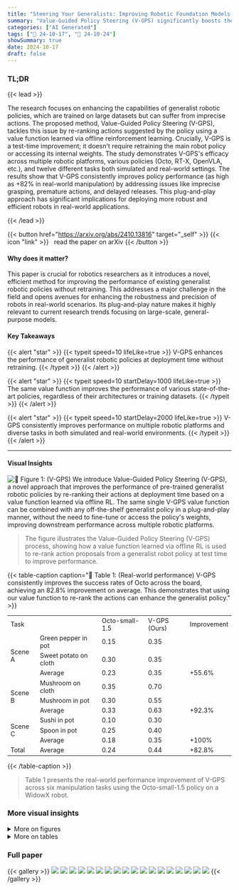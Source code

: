 ```yaml
---
title: "Steering Your Generalists: Improving Robotic Foundation Models via Value Guidance"
summary: "Value-Guided Policy Steering (V-GPS) significantly boosts the performance of generalist robotic policies by re-ranking actions via offline RL, without retraining, improving both precision and robustne..."
categories: ["AI Generated"]
tags: ["🔖 24-10-17", "🤗 24-10-24"]
showSummary: true
date: 2024-10-17
draft: false
---
```


### TL;DR


{{< lead >}}

The research focuses on enhancing the capabilities of generalist robotic policies, which are trained on large datasets but can suffer from imprecise actions.  The proposed method, Value-Guided Policy Steering (V-GPS), tackles this issue by re-ranking actions suggested by the policy using a value function learned via offline reinforcement learning.  Crucially, V-GPS is a test-time improvement; it doesn't require retraining the main robot policy or accessing its internal weights.  The study demonstrates V-GPS's efficacy across multiple robotic platforms, various policies (Octo, RT-X, OpenVLA, etc.), and twelve different tasks both simulated and real-world settings. The results show that V-GPS consistently improves policy performance (as high as +82% in real-world manipulation) by addressing issues like imprecise grasping, premature actions, and delayed releases.  This plug-and-play approach has significant implications for deploying more robust and efficient robots in real-world applications.

{{< /lead >}}


{{< button href="https://arxiv.org/abs/2410.13816" target="_self" >}}
{{< icon "link" >}} &nbsp; read the paper on arXiv
{{< /button >}}

#### Why does it matter?
This paper is crucial for robotics researchers as it introduces a novel, efficient method for improving the performance of existing generalist robotic policies without retraining. This addresses a major challenge in the field and opens avenues for enhancing the robustness and precision of robots in real-world scenarios. Its plug-and-play nature makes it highly relevant to current research trends focusing on large-scale, general-purpose models.
#### Key Takeaways

{{< alert "star" >}}
{{< typeit speed=10 lifeLike=true >}} V-GPS enhances the performance of generalist robotic policies at deployment time without retraining. {{< /typeit >}}
{{< /alert >}}

{{< alert "star" >}}
{{< typeit speed=10 startDelay=1000 lifeLike=true >}} The same value function improves the performance of various state-of-the-art policies, regardless of their architectures or training datasets. {{< /typeit >}}
{{< /alert >}}

{{< alert "star" >}}
{{< typeit speed=10 startDelay=2000 lifeLike=true >}} V-GPS consistently improves performance on multiple robotic platforms and diverse tasks in both simulated and real-world environments. {{< /typeit >}}
{{< /alert >}}

------
#### Visual Insights



![](figures/figures_1_0.png "🔼 Figure 1: (V-GPS) We introduce Value-Guided Policy Steering (V-GPS), a novel approach that improves the performance of pre-trained generalist robotic policies by re-ranking their actions at deployment time based on a value function learned via offline RL. The same single V-GPS value function can be combined with any off-the-shelf generalist policy in a plug-and-play manner, without the need to fine-tune or access the policy's weights, improving downstream performance across multiple robotic platforms.")

> The figure illustrates the Value-Guided Policy Steering (V-GPS) process, showing how a value function learned via offline RL is used to re-rank action proposals from a generalist robot policy at test time to improve performance.







{{< table-caption caption="🔽 Table 1: (Real-world performance) V-GPS consistently improves the success rates of Octo across the board, achieving an 82.8% improvement on average. This demonstrates that using our value function to re-rank the actions can enhance the generalist policy." >}}
<table id='0' style='font-size:14px'><tr><td colspan="2">Task</td><td>Octo-small-1.5</td><td>V-GPS (Ours)</td><td>Improvement</td></tr><tr><td rowspan="3">Scene A</td><td>Green pepper in pot</td><td>0.15</td><td>0.35</td><td></td></tr><tr><td>Sweet potato on cloth</td><td>0.30</td><td>0.35</td><td></td></tr><tr><td>Average</td><td>0.23</td><td>0.35</td><td>+55.6%</td></tr><tr><td rowspan="3">Scene B</td><td>Mushroom on cloth</td><td>0.35</td><td>0.70</td><td></td></tr><tr><td>Mushroom in pot</td><td>0.30</td><td>0.55</td><td></td></tr><tr><td>Average</td><td>0.33</td><td>0.63</td><td>+92.3%</td></tr><tr><td rowspan="3">Scene C</td><td>Sushi in pot</td><td>0.10</td><td>0.30</td><td></td></tr><tr><td>Spoon in pot</td><td>0.25</td><td>0.40</td><td></td></tr><tr><td>Average</td><td>0.18</td><td>0.35</td><td>+100%</td></tr><tr><td>Total</td><td>Average</td><td>0.24</td><td>0.44</td><td>+82.8%</td></tr></table>{{< /table-caption >}}

> Table 1 presents the real-world performance improvement of V-GPS across six manipulation tasks using the Octo-small-1.5 policy on a WidowX robot.



### More visual insights

<details>
<summary>More on figures
</summary>


![](figures/figures_6_0.png "🔼 Figure 3: (Experimental setup) We evaluate our method on 12 tasks in total. In the real-world WidowX robot platform, we study 6 tasks across 3 different scenes. In the SIMPLER simulated evaluation suite, we study 4 tasks on the WidowX platform and 2 tasks on the Google Robot.")

> The figure shows the experimental setup used in the paper, illustrating the real-world and simulated environments used for evaluation, along with the tasks performed on different robot platforms.


![](figures/figures_7_0.png "🔼 Figure 1: (V-GPS) We introduce Value-Guided Policy Steering (V-GPS), a novel approach that improves the performance of pre-trained generalist robotic policies by re-ranking their actions at deployment time based on a value function learned via offline RL. The same single V-GPS value function can be combined with any off-the-shelf generalist policy in a plug-and-play manner, without the need to fine-tune or access the policy's weights, improving downstream performance across multiple robotic platforms.")

> The figure illustrates the Value-Guided Policy Steering (V-GPS) method, showing how a value function is used to re-rank action proposals from a generalist robot policy, leading to improved task performance.


![](figures/figures_15_0.png "🔼 Figure 1: (V-GPS) We introduce Value-Guided Policy Steering (V-GPS), a novel approach that improves the performance of pre-trained generalist robotic policies by re-ranking their actions at deployment time based on a value function learned via offline RL. The same single V-GPS value function can be combined with any off-the-shelf generalist policy in a plug-and-play manner, without the need to fine-tune or access the policy's weights, improving downstream performance across multiple robotic platforms.")

> The figure illustrates the Value-Guided Policy Steering (V-GPS) approach, showing how a value function is used to re-rank action proposals from a generalist robot policy at test time, improving performance.


</details>




<details>
<summary>More on tables
</summary>


{{< table-caption caption="🔽 Table 2: (SIMPLER [11] performance) V-GPS improves the success rates of all five generalist policies across multiple embodiments using the same single value function." >}}
<table id='2' style='font-size:14px'><tr><td colspan="2">Task</td><td>Octo-s</td><td>Octo-s +Ours</td><td>Octo-b</td><td>Octo-b +Ours</td><td>Octo-s-1.5</td><td>Octo-s-1.5 +Ours</td><td>RT-1-X</td><td>RT-1-X +Ours</td><td>OpenVLA</td><td>OpenVLA +Ours</td></tr><tr><td rowspan="5">WidowX</td><td>Spoon on towel</td><td>0.52</td><td>0.46</td><td>0.25</td><td>0.21</td><td>0.01</td><td>0.06</td><td>0.01</td><td>0.01</td><td>0.00</td><td>0.00</td></tr><tr><td>Carrot on plate</td><td>0.15</td><td>0.16</td><td>0.18</td><td>0.24</td><td>0.00</td><td>0.00</td><td>0.06</td><td>0.07</td><td>0.06</td><td>0.04</td></tr><tr><td>Stack blocks</td><td>0.07</td><td>0.07</td><td>0.00</td><td>0.01</td><td>0.00</td><td>0.02</td><td>0.00</td><td>0.00</td><td>0.00</td><td>0.02</td></tr><tr><td>Eggplant basket</td><td>0.49</td><td>0.84</td><td>0.28</td><td>0.33</td><td>0.01</td><td>0.44</td><td>0.01</td><td>0.03</td><td>0.14</td><td>0.20</td></tr><tr><td>Average</td><td>0.30</td><td>0.38</td><td>0.17</td><td>0.20</td><td>0.01</td><td>0.13</td><td>0.02</td><td>0.03</td><td>0.05</td><td>0.07</td></tr><tr><td rowspan="3">Google Robot</td><td>Pick Can</td><td>0.31</td><td>0.38</td><td>0.29</td><td>0.24</td><td>0.05</td><td>0.43</td><td>0.19</td><td>0.29</td><td>0.72</td><td>0.82</td></tr><tr><td>Put Near</td><td>0.12</td><td>0.16</td><td>0.04</td><td>0.05</td><td>0.10</td><td>0.15</td><td>0.44</td><td>0.42</td><td>0.52</td><td>0.56</td></tr><tr><td>Average</td><td>0.22</td><td>0.27</td><td>0.17</td><td>0.14</td><td>0.07</td><td>0.29</td><td>0.32</td><td>0.36</td><td>0.62</td><td>0.69</td></tr><tr><td>Total</td><td>Average</td><td>0.27</td><td>0.34</td><td>0.17</td><td>0.18</td><td>0.02</td><td>0.18</td><td>0.12</td><td>0.14</td><td>0.24</td><td>0.27</td></tr></table>{{< /table-caption >}}

> Table 2 presents the average success rates of five different generalist robotic policies across multiple robot embodiments on twelve SIMPLER tasks, comparing their performance with and without the V-GPS method.


{{< table-caption caption="🔽 Table 2: (SIMPLER [11] performance) V-GPS improves the success rates of all five generalist policies across multiple embodiments using the same single value function." >}}
<table id='7' style='font-size:14px'><tr><td colspan="2">Task</td><td>Octo-s</td><td>Octo-s +Ours</td><td>Octo-b</td><td>Octo-b +Ours</td><td>Octo-s-1.5</td><td>Octo-s-1.5 +Ours</td><td>RT1-X</td><td>RT1-X +Ours</td><td>OpenVLA</td><td>OpenVLA +Ours</td></tr><tr><td rowspan="5">WidowX</td><td>Spoon on towel</td><td>0.52</td><td>0.50</td><td>0.25</td><td>0.16</td><td>0.01</td><td>0.07</td><td>0.01</td><td>0.03</td><td>0.00</td><td>0.02</td></tr><tr><td>Carrot on plate</td><td>0.15</td><td>0.18</td><td>0.18</td><td>0.20</td><td>0.00</td><td>0.00</td><td>0.06</td><td>0.07</td><td>0.06</td><td>0.06</td></tr><tr><td>Stack blocks</td><td>0.07</td><td>0.09</td><td>0.00</td><td>0.00</td><td>0.00</td><td>0.02</td><td>0.00</td><td>0.00</td><td>0.00</td><td>0.00</td></tr><tr><td>Eggplant basket</td><td>0.49</td><td>0.59</td><td>0.28</td><td>0.37</td><td>0.01</td><td>0.07</td><td>0.01</td><td>0.01</td><td>0.14</td><td>0.54</td></tr><tr><td>Average</td><td>0.30</td><td>0.34</td><td>0.17</td><td>0.18</td><td>0.01</td><td>0.04</td><td>0.02</td><td>0.03</td><td>0.05</td><td>0.15</td></tr><tr><td rowspan="3">Google Robot</td><td>Pick Can</td><td>0.31</td><td>0.30</td><td>0.29</td><td>0.30</td><td>0.05</td><td>0.47</td><td>0.19</td><td>0.32</td><td>0.72</td><td>0.78</td></tr><tr><td>Put Near</td><td>0.12</td><td>0.17</td><td>0.04</td><td>0.06</td><td>0.10</td><td>0.21</td><td>0.44</td><td>0.43</td><td>0.52</td><td>0.44</td></tr><tr><td>Average</td><td>0.22</td><td>0.23</td><td>0.17</td><td>0.18</td><td>0.07</td><td>0.18</td><td>0.32</td><td>0.37</td><td>0.62</td><td>0.61</td></tr><tr><td>Total</td><td>Average</td><td>0.27</td><td>0.31</td><td>0.17</td><td>0.18</td><td>0.02</td><td>0.14</td><td>0.12</td><td>0.15</td><td>0.24</td><td>0.31</td></tr></table>{{< /table-caption >}}

> Table 2 presents the average success rates of five different generalist robotic policies on 12 tasks, comparing performance with and without the V-GPS value function.


{{< table-caption caption="🔽 Table 1: (Real-world performance) V-GPS consistently improves the success rates of Octo across the board, achieving an 82.8% improvement on average. This demonstrates that using our value function to re-rank the actions can enhance the generalist policy." >}}
<table id='2' style='font-size:18px'><tr><td>Cal-QL a</td><td>5.0</td></tr><tr><td>IQL expectile T</td><td>0.7</td></tr><tr><td>discount factor</td><td>0.98</td></tr><tr><td>learning rate</td><td>3e-4</td></tr><tr><td>positive reward steps H</td><td>3</td></tr><tr><td>number of actions to sample K</td><td>{10, 50}</td></tr><tr><td>softmax temperature B</td><td>{0, 0.1, 1.0}</td></tr></table>{{< /table-caption >}}

> Table 1 presents the success rates of the Octo-small-1.5 policy and V-GPS (ours) on six real-world robotic manipulation tasks, showing consistent performance improvement with V-GPS.


{{< table-caption caption="🔽 Table 1: (Real-world performance) V-GPS consistently improves the success rates of Octo across the board, achieving an 82.8% improvement on average. This demonstrates that using our value function to re-rank the actions can enhance the generalist policy." >}}
<table id='0' style='font-size:14px'><tr><td></td><td>Language Instructions</td></tr><tr><td>Scene A</td><td>put the green pepper in the pot put the sweet potato on the cloth</td></tr><tr><td>Scene B</td><td>put the mushroom on the cloth put the mushroom in the pot</td></tr><tr><td>Scene C</td><td>put the sushi in the pot put the green spoon in the pot</td></tr></table>{{< /table-caption >}}

> Table 1 shows the success rates of the Octo-small-1.5 policy with and without V-GPS across six real-world robotic manipulation tasks.


{{< table-caption caption="🔽 Table 2: (SIMPLER [11] performance) V-GPS improves the success rates of all five generalist policies across multiple embodiments using the same single value function." >}}
<br><table id='2' style='font-size:14px'><tr><td></td><td>Language Instructions</td></tr><tr><td>WidowX</td><td>put the spoon on the towel put carrot on plate stack the green block on the yellow block put eggplant into yellow basket</td></tr><tr><td>Google Robot</td><td>pick coke can move {object1} near {object2}</td></tr></table>{{< /table-caption >}}

> Table 2 presents the success rates of five different generalist policies across multiple robotic platforms and tasks, showing consistent performance improvements when using Value-Guided Policy Steering (V-GPS).


{{< table-caption caption="🔽 Table 7: (Comparison to fine-tuning generalist policies or training the policy from scratch.) V-GPS is the only method that achieves better performance than the generalist policy." >}}
<table id='0' style='font-size:14px'><tr><td>Task</td><td>Octo-small</td><td>Octo-finetuned</td><td>Octo-scratch</td><td>Resnet-DP</td><td>Ours (IQL)</td><td>Ours (Cal-QL)</td></tr><tr><td>Spoon on towel</td><td>0.52</td><td>0.28</td><td>0.01</td><td>0.05</td><td>0.50</td><td>0.46</td></tr><tr><td>Carrot on Plate</td><td>0.15</td><td>0.12</td><td>0.01</td><td>0.01</td><td>0.18</td><td>0.15</td></tr><tr><td>Stack blocks</td><td>0.07</td><td>0.06</td><td>0.00</td><td>0.06</td><td>0.09</td><td>0.07</td></tr><tr><td>Eggplant basket</td><td>0.49</td><td>0.41</td><td>0.00</td><td>0.37</td><td>0.59</td><td>0.84</td></tr><tr><td>Average</td><td>0.30</td><td>0.22</td><td>0.01</td><td>0.12</td><td>0.34</td><td>0.38</td></tr></table>{{< /table-caption >}}

> Table 7 compares the performance of V-GPS against fine-tuning generalist policies or training from scratch on the same dataset, demonstrating V-GPS's superior performance.


{{< table-caption caption="🔽 Table 8: (Ablation over the size of datasets.) Even a value function trained on small amounts of data can be effective in guiding generalist policies at test time." >}}
<table id='3' style='font-size:18px'><tr><td>Model</td><td>Success Rate</td></tr><tr><td>Octo-small (baseline)</td><td>0.49</td></tr><tr><td>Ours-100%</td><td>0.59</td></tr><tr><td>Ours-50%</td><td>0.59</td></tr><tr><td>Ours-10%</td><td>0.55</td></tr></table>{{< /table-caption >}}

> Table 8 shows the ablation study on the size of datasets used to train the value function, demonstrating that even with reduced data, the value function can effectively improve the success rate of the generalist policies.


{{< table-caption caption="🔽 Table 1: (Real-world performance) V-GPS consistently improves the success rates of Octo across the board, achieving an 82.8% improvement on average. This demonstrates that using our value function to re-rank the actions can enhance the generalist policy." >}}
<table id='7' style='font-size:16px'><tr><td>Method</td><td>Inference time (s)</td><td>Overhead</td></tr><tr><td>Octo-small</td><td>0.0752</td><td>1.00</td></tr><tr><td>Ours K = 10</td><td>0.0963</td><td>1.28</td></tr><tr><td>Ours K = 30</td><td>0.1096</td><td>1.46</td></tr><tr><td>Ours K = 50</td><td>0.1196</td><td>1.59</td></tr><tr><td>Ours K = 100</td><td>0.1596</td><td>2.12</td></tr></table>{{< /table-caption >}}

> Table 1 presents the real-world performance improvement of the Octo-small-1.5 policy across six tasks using Value-Guided Policy Steering (V-GPS).


{{< table-caption caption="🔽 Table 2: (SIMPLER [11] performance) V-GPS improves the success rates of all five generalist policies across multiple embodiments using the same single value function." >}}
<table id='11' style='font-size:16px'><tr><td>Task</td><td colspan="2">Eggplant</td><td colspan="2">Pick Coke</td></tr><tr><td>Offline RL method</td><td>IQL</td><td>Cal-QL</td><td>IQL</td><td>Cal-QL</td></tr><tr><td>Octo-small (baseline)</td><td>0.49</td><td>0.49</td><td>0.31</td><td>0.31</td></tr><tr><td>Ours K = 10</td><td>0.59</td><td>0.77</td><td>0.30</td><td>0.38</td></tr><tr><td>Ours K = 30</td><td>0.47</td><td>0.81</td><td>0.37</td><td>0.38</td></tr><tr><td>Ours K = 50</td><td>0.42</td><td>0.84</td><td>0.31</td><td>0.38</td></tr><tr><td>Ours K = 100</td><td>0.35</td><td>0.63</td><td>0.37</td><td>0.36</td></tr></table>{{< /table-caption >}}

> Table 2 presents the average success rates of five different generalist robotic policies across multiple robot embodiments and tasks within the SIMPLER simulation environment, comparing their performance with and without V-GPS.


{{< table-caption caption="🔽 Table 11: (Comparisons to the actors of Cal-QL & IQL.) The actors of Cal-QL and IQL consistently achieve a zero success rate. This highlights the benefit of our method, which combines the value function (critic) with the pre-trained generalist policies." >}}
<table id='2' style='font-size:14px'><tr><td>Task</td><td>IQL actor</td><td>Cal-QL actor</td></tr><tr><td>Spoon on towel</td><td>0.00</td><td>0.00</td></tr><tr><td>Eggplant basket</td><td>0.00</td><td>0.00</td></tr></table>{{< /table-caption >}}

> Table 11 shows that the IQL and Cal-QL actors fail to perform the tasks, highlighting the importance of combining a value function with pre-trained policies.


{{< table-caption caption="🔽 Table 2: (SIMPLER [11] performance) V-GPS improves the success rates of all five generalist policies across multiple embodiments using the same single value function." >}}
<table id='8' style='font-size:18px'><tr><td>Method</td><td>Success Rate</td></tr><tr><td>Octo-small (baseline)</td><td>0.49</td></tr><tr><td>Random-selecting</td><td>0.49</td></tr><tr><td>Random-policy</td><td>0.00</td></tr><tr><td>V-GPS (ours)</td><td>0.84</td></tr></table>{{< /table-caption >}}

> Table 2 presents the average success rates of five different generalist policies across multiple robot embodiments on various tasks within the SIMPLER simulation environment, demonstrating consistent improvement with V-GPS.


{{< table-caption caption="🔽 Table 1: (Real-world performance) V-GPS consistently improves the success rates of Octo across the board, achieving an 82.8% improvement on average. This demonstrates that using our value function to re-rank the actions can enhance the generalist policy." >}}
<br><table id='12' style='font-size:16px'><tr><td>Model</td><td>Num Params</td></tr><tr><td>Q Network (Ours)</td><td>25.6M</td></tr><tr><td>Octo-small</td><td>27M</td></tr><tr><td>Octo-base</td><td>93M</td></tr><tr><td>OpenVLA</td><td>7B</td></tr><tr><td>RT1-X</td><td>35M</td></tr></table>{{< /table-caption >}}

> Table 1 presents the success rates of the Octo-small-1.5 policy and the V-GPS method on six real-world robotic manipulation tasks, showing a significant performance improvement by V-GPS.


</details>


### Full paper

{{< gallery >}}
<img src="paper_images/1.png" class="grid-w50 md:grid-w33 xl:grid-w25" />
<img src="paper_images/2.png" class="grid-w50 md:grid-w33 xl:grid-w25" />
<img src="paper_images/3.png" class="grid-w50 md:grid-w33 xl:grid-w25" />
<img src="paper_images/4.png" class="grid-w50 md:grid-w33 xl:grid-w25" />
<img src="paper_images/5.png" class="grid-w50 md:grid-w33 xl:grid-w25" />
<img src="paper_images/6.png" class="grid-w50 md:grid-w33 xl:grid-w25" />
<img src="paper_images/7.png" class="grid-w50 md:grid-w33 xl:grid-w25" />
<img src="paper_images/8.png" class="grid-w50 md:grid-w33 xl:grid-w25" />
<img src="paper_images/9.png" class="grid-w50 md:grid-w33 xl:grid-w25" />
<img src="paper_images/10.png" class="grid-w50 md:grid-w33 xl:grid-w25" />
<img src="paper_images/11.png" class="grid-w50 md:grid-w33 xl:grid-w25" />
<img src="paper_images/12.png" class="grid-w50 md:grid-w33 xl:grid-w25" />
<img src="paper_images/13.png" class="grid-w50 md:grid-w33 xl:grid-w25" />
<img src="paper_images/14.png" class="grid-w50 md:grid-w33 xl:grid-w25" />
<img src="paper_images/15.png" class="grid-w50 md:grid-w33 xl:grid-w25" />
<img src="paper_images/16.png" class="grid-w50 md:grid-w33 xl:grid-w25" />
<img src="paper_images/17.png" class="grid-w50 md:grid-w33 xl:grid-w25" />
<img src="paper_images/18.png" class="grid-w50 md:grid-w33 xl:grid-w25" />
{{< /gallery >}}